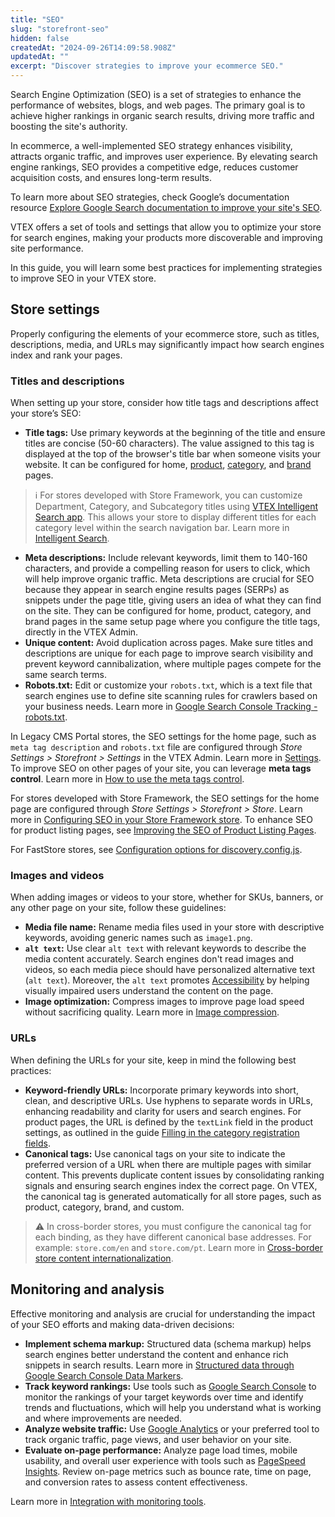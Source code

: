 ```yaml
---
title: "SEO"
slug: "storefront-seo"
hidden: false
createdAt: "2024-09-26T14:09:58.908Z"
updatedAt: ""
excerpt: "Discover strategies to improve your ecommerce SEO."
---
```


Search Engine Optimization (SEO) is a set of strategies to enhance the performance of websites, blogs, and web pages. The primary goal is to achieve higher rankings in organic search results, driving more traffic and boosting the site's authority.

In ecommerce, a well-implemented SEO strategy enhances visibility, attracts organic traffic, and improves user experience. By elevating search engine rankings, SEO provides a competitive edge, reduces customer acquisition costs, and ensures long-term results.

To learn more about SEO strategies, check Google’s documentation resource [Explore Google Search documentation to improve your site's SEO](https://developers.google.com/search/docs).

VTEX offers a set of tools and settings that allow you to optimize your store for search engines, making your products more discoverable and improving site performance.

In this guide, you will learn some best practices for implementing strategies to improve SEO in your VTEX store.

## Store settings

Properly configuring the elements of your ecommerce store, such as titles, descriptions, media, and URLs may significantly impact how search engines index and rank your pages.

### Titles and descriptions

When setting up your store, consider how title tags and descriptions affect your store’s SEO:

- **Title tags:** Use primary keywords at the beginning of the title and ensure titles are concise (50-60 characters). The value assigned to this tag is displayed at the top of the browser's title bar when someone visits your website. It can be configured for home, [product](https://help.vtex.com/en/tutorial/product-registration-fields--4dYXWIK3zyS8IceKkQseke), [category](https://help.vtex.com/en/tutorial/category-registration-fields--5Z7RrvW41yumyQCmk2iqoG), and [brand](https://help.vtex.com/en/tutorial/brand-registration-fields--37Ky7lTbEkiWIAYA80EMyI) pages.

> ℹ️ For stores developed with Store Framework, you can customize Department, Category, and Subcategory titles using [VTEX Intelligent Search app](https://developers.vtex.com/docs/apps/vtex.search@1.0.8). This allows your store to display different titles for each category level within the search navigation bar. Learn more in [Intelligent Search](https://help.vtex.com/tracks/vtex-intelligent-search).

- **Meta descriptions:** Include relevant keywords, limit them to 140-160 characters, and provide a compelling reason for users to click, which will help improve organic traffic. Meta descriptions are crucial for SEO because they appear in search engine results pages (SERPs) as snippets under the page title, giving users an idea of what they can find on the site. They can be configured for home, product, category, and brand pages in the same setup page where you configure the title tags, directly in the VTEX Admin.
- **Unique content:** Avoid duplication across pages. Make sure titles and descriptions are unique for each page to improve search visibility and prevent keyword cannibalization, where multiple pages compete for the same search terms.
- **Robots.txt:** Edit or customize your `robots.txt`, which is a text file that search engines use to define site scanning rules for crawlers based on your business needs. Learn more in [Google Search Console Tracking - robots.txt](https://help.vtex.com/en/tutorial/google-search-console-tracking-robots-txt--tutorials_574).

In Legacy CMS Portal stores, the SEO settings for the home page, such as `meta tag description` and `robots.txt` file are configured through *Store Settings > Storefront > Settings* in the VTEX Admin. Learn more in [Settings](https://help.vtex.com/en/tracks/cms--2YcpgIljVaLVQYMzxQbc3z/1oN446gRGcR2s70RvBCAmj#settings). To improve SEO on other pages of your site, you can leverage **meta tags control**. Learn more in [How to use the meta tags control](https://help.vtex.com/en/tutorial/how-to-use-the-meta-tags-control--2OPiSPubgcEqIikAWsCouk).

For stores developed with Store Framework, the SEO settings for the home page are configured through *Store Settings > Storefront > Store*. Learn more in [Configuring SEO in your Store Framework store](https://help.vtex.com/pt/tutorial/configuring-seo-in-your-store--1sKskEsjUSvgHyqM8oknVR). To enhance SEO for product listing pages, see [Improving the SEO of Product Listing Pages](https://help.vtex.com/en/tutorial/improving-the-seo-of-product-listing-pages--UrQtlKAMuSaLBP5wG9ftG).

For FastStore stores, see [Configuration options for discovery.config.js](https://developers.vtex.com/docs/guides/faststore/project-structure-config-options).

### Images and videos

When adding images or videos to your store, whether for SKUs, banners, or any other page on your site, follow these guidelines:

- **Media file name:** Rename media files used in your store with descriptive keywords, avoiding generic names such as `image1.png`.
- **`alt text`:** Use clear `alt text` with relevant keywords to describe the media content accurately. Search engines don't read images and videos, so each media piece should have personalized alternative text (`alt text`). Moreover, the `alt text` promotes [Accessibility](LINK) by helping visually impaired users understand the content on the page.
- **Image optimization:** Compress images to improve page load speed without sacrificing quality. Learn more in [Image compression](https://help.vtex.com/tutorial/image-compression--4klbgpsPksq44KcwqKeye8).

### URLs

When defining the URLs for your site, keep in mind the following best practices:

- **Keyword-friendly URLs:** Incorporate primary keywords into short, clean, and descriptive URLs. Use hyphens to separate words in URLs, enhancing readability and clarity for users and search engines. For product pages, the URL is defined by the `textLink` field in the product settings, as outlined in the guide [Filling in the category registration fields](https://help.vtex.com/en/tutorial/category-registration-fields--5Z7RrvW41yumyQCmk2iqoG).
- **Canonical tags:** Use canonical tags on your site to indicate the preferred version of a URL when there are multiple pages with similar content. This prevents duplicate content issues by consolidating ranking signals and ensuring search engines index the correct page. On VTEX, the canonical tag is generated automatically for all store pages, such as product, category, brand, and custom.

> ⚠ In cross-border stores, you must configure the canonical tag for each binding, as they have different canonical base addresses. For example: `store.com/en` and `store.com/pt`. Learn more in [Cross-border store content internationalization](https://developers.vtex.com/docs/guides/cross-border-custom-urls-1).

## Monitoring and analysis

Effective monitoring and analysis are crucial for understanding the impact of your SEO efforts and making data-driven decisions:

- **Implement schema markup:** Structured data (schema markup) helps search engines better understand the content and enhance rich snippets in search results. Learn more in [Structured data through Google Search Console Data Markers](https://help.vtex.com/en/tutorial/structured-data-through-google-search-console-data-markers--tutorials_560).
- **Track keyword rankings:** Use tools such as [Google Search Console](https://search.google.com/search-console/about) to monitor the rankings of your target keywords over time and identify trends and fluctuations, which will help you understand what is working and where improvements are needed.
- **Analyze website traffic:** Use [Google Analytics](https://analytics.google.com/) or your preferred tool to track organic traffic, page views, and user behavior on your site.
- **Evaluate on-page performance:** Analyze page load times, mobile usability, and overall user experience with tools such as [PageSpeed Insights](https://pagespeed.web.dev/). Review on-page metrics such as bounce rate, time on page, and conversion rates to assess content effectiveness.

Learn more in [Integration with monitoring tools](https://help.vtex.com/subcategory/tracking-integration--1luKrYptdi8WoMYckakUaM).
